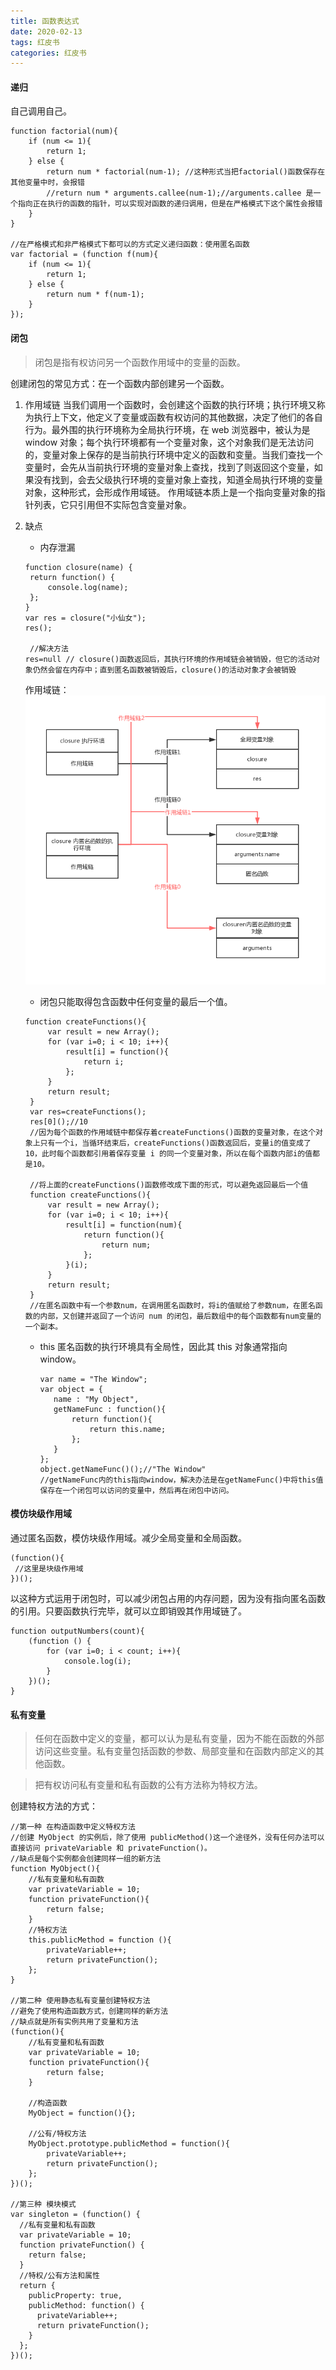 ```yaml
---
title: 函数表达式
date: 2020-02-13
tags: 红皮书
categories: 红皮书
---
```


#### 递归

自己调用自己。

```
function factorial(num){
    if (num <= 1){
        return 1;
    } else {
        return num * factorial(num-1); //这种形式当把factorial()函数保存在其他变量中时，会报错
        //return num * arguments.callee(num-1);//arguments.callee 是一个指向正在执行的函数的指针，可以实现对函数的递归调用，但是在严格模式下这个属性会报错
    }
}

//在严格模式和非严格模式下都可以的方式定义递归函数：使用匿名函数
var factorial = (function f(num){
    if (num <= 1){
        return 1;
    } else {
        return num * f(num-1);
    }
});
```

#### 闭包

> 闭包是指有权访问另一个函数作用域中的变量的函数。

创建闭包的常见方式：在一个函数内部创建另一个函数。

1. 作用域链
   当我们调用一个函数时，会创建这个函数的执行环境；执行环境又称为执行上下文，他定义了变量或函数有权访问的其他数据，决定了他们的各自行为。最外围的执行环境称为全局执行环境，在 web 浏览器中，被认为是 window 对象；每个执行环境都有一个变量对象，这个对象我们是无法访问的，变量对象上保存的是当前执行环境中定义的函数和变量。当我们查找一个变量时，会先从当前执行环境的变量对象上查找，找到了则返回这个变量，如果没有找到，会去父级执行环境的变量对象上查找，知道全局执行环境的变量对象，这种形式，会形成作用域链。
   作用域链本质上是一个指向变量对象的指针列表，它只引用但不实际包含变量对象。

2. 缺点

   - 内存泄漏

   ```
   function closure(name) {
    return function() {
        console.log(name);
    };
   }
   var res = closure("小仙女");
   res();

    //解决方法
   res=null // closure()函数返回后，其执行环境的作用域链会被销毁，但它的活动对象仍然会留在内存中；直到匿名函数被销毁后，closure()的活动对象才会被销毁
   ```

   作用域链：
   <img src="./img/closure.png">

   - 闭包只能取得包含函数中任何变量的最后一个值。

   ```
   function createFunctions(){
        var result = new Array();
        for (var i=0; i < 10; i++){
            result[i] = function(){
                return i;
            };
        }
        return result;
    }
    var res=createFunctions();
    res[0]();//10
    //因为每个函数的作用域链中都保存着createFunctions()函数的变量对象，在这个对象上只有一个i，当循环结束后，createFunctions()函数返回后，变量i的值变成了10，此时每个函数都引用着保存变量 i 的同一个变量对象，所以在每个函数内部i的值都是10。

    //将上面的createFunctions()函数修改成下面的形式，可以避免返回最后一个值
    function createFunctions(){
        var result = new Array();
        for (var i=0; i < 10; i++){
            result[i] = function(num){
                return function(){
                    return num;
                };
            }(i);
        }
        return result;
    }
    //在匿名函数中有一个参数num，在调用匿名函数时，将i的值赋给了参数num，在匿名函数的内部，又创建并返回了一个访问 num 的闭包，最后数组中的每个函数都有num变量的一个副本。
   ```

   - this
     匿名函数的执行环境具有全局性，因此其 this 对象通常指向 window。
     ```
     var name = "The Window";
     var object = {
        name : "My Object",
        getNameFunc : function(){
            return function(){
                return this.name;
            };
        }
     };
     object.getNameFunc()();//"The Window"
     //getNameFunc内的this指向window，解决办法是在getNameFunc()中将this值保存在一个闭包可以访问的变量中，然后再在闭包中访问。
     ```

#### 模仿块级作用域

通过匿名函数，模仿块级作用域。减少全局变量和全局函数。

```
(function(){
 //这里是块级作用域
})();
```

以这种方式运用于闭包时，可以减少闭包占用的内存问题，因为没有指向匿名函数的引用。只要函数执行完毕，就可以立即销毁其作用域链了。

```
function outputNumbers(count){
    (function () {
        for (var i=0; i < count; i++){
            console.log(i);
        }
    })();
}
```

#### 私有变量

> 任何在函数中定义的变量，都可以认为是私有变量，因为不能在函数的外部访问这些变量。私有变量包括函数的参数、局部变量和在函数内部定义的其他函数。

> 把有权访问私有变量和私有函数的公有方法称为特权方法。

创建特权方法的方式：

```
//第一种 在构造函数中定义特权方法
//创建 MyObject 的实例后，除了使用 publicMethod()这一个途径外，没有任何办法可以直接访问 privateVariable 和 privateFunction()。
//缺点是每个实例都会创建同样一组的新方法
function MyObject(){
    //私有变量和私有函数
    var privateVariable = 10;
    function privateFunction(){
        return false;
    }
    //特权方法
    this.publicMethod = function (){
        privateVariable++;
        return privateFunction();
    };
}

//第二种 使用静态私有变量创建特权方法
//避免了使用构造函数方式，创建同样的新方法
//缺点就是所有实例共用了变量和方法
(function(){
    //私有变量和私有函数
    var privateVariable = 10;
    function privateFunction(){
        return false;
    }

    //构造函数
    MyObject = function(){};

    //公有/特权方法
    MyObject.prototype.publicMethod = function(){
        privateVariable++;
        return privateFunction();
    };
})();

//第三种 模块模式
var singleton = (function() {
  //私有变量和私有函数
  var privateVariable = 10;
  function privateFunction() {
    return false;
  }
  //特权/公有方法和属性
  return {
    publicProperty: true,
    publicMethod: function() {
      privateVariable++;
      return privateFunction();
    }
  };
})();

```
